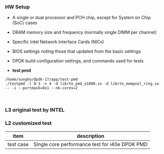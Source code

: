 ### HW Setup
- A single or dual processor and PCH chip, except for System on Chip (SoC) cases
- DRAM memory size and frequency (normally single DIMM per channel)
- Specific Intel Network Interface Cards (NICs)
- BIOS settings noting those that updated from the basic settings
- DPDK build configuration settings, and commands used for tests

- **test pmd**

```
/home/sungho/dpdk-17/app/test-pmd
./testpmd -l 0-3 -n 4 -d librte_pmd_e1000.so -d librte_mempool_ring.so -- -i --portmask=0x1 --nb-cores=2

```

<br>

### L3 original test by INTEL









### L2 customized test

| item | description |
| -- | -- |
| test case | Single core performance test for i40e DPDK PMD |
